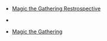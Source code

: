 
- [Magic the Gathering Restrospective](/2020/05/magic-the-gathering-restrospective/)

- [](/2020/03/1235575427109924864/)

- [Magic the Gathering](/topics/mtg/)
